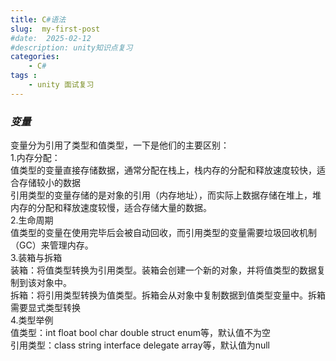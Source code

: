 ```yaml
---
title: C#语法
slug:  my-first-post
#date:  2025-02-12
#description: unity知识点复习
categories:
    - C#
tags : 
    - unity 面试复习
---
```


### ***变量***
变量分为引用了类型和值类型，一下是他们的主要区别：  
1.内存分配：  
值类型的变量直接存储数据，通常分配在栈上，栈内存的分配和释放速度较快，适合存储较小的数据  
引用类型的变量存储的是对象的引用（内存地址），而实际上数据存储在堆上，堆内存的分配和释放速度较慢，适合存储大量的数据。  
2.生命周期  
值类型的变量在使用完毕后会被自动回收，而引用类型的变量需要垃圾回收机制（GC）来管理内存。    
3.装箱与拆箱  
装箱：将值类型转换为引用类型。装箱会创建一个新的对象，并将值类型的数据复制到该对象中。  
拆箱：将引用类型转换为值类型。拆箱会从对象中复制数据到值类型变量中。拆箱需要显式类型转换   
4.类型举例  
值类型：int float bool char double struct enum等，默认值不为空  
引用类型：class string interface delegate array等，默认值为null
  





